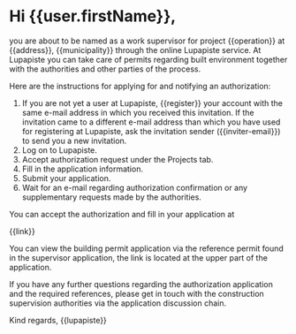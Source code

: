 # Hi {{user.firstName}},

you are about to be named as a work supervisor for project {{operation}} at {{address}}, {{municipality}} through the online Lupapiste service. At Lupapiste you can take care of permits regarding built environment together with the authorities and other parties of the process.

Here are the instructions for applying for and notifying an authorization:

1. If you are not yet a user at Lupapiste, {{register}} your account with the same e-mail address in which you received this invitation. If the invitation came to a different e-mail address than which you have used for registering at Lupapiste, ask the invitation sender ({{inviter-email}}) to send you a new invitation.
2. Log on to Lupapiste.
3. Accept authorization request under the Projects tab.
4. Fill in the application information.
5. Submit your application.
6. Wait for an e-mail regarding authorization confirmation or any supplementary requests made by the authorities.

You can accept the authorization and fill in your application at

{{link}}

You can view the building permit application via the reference permit found in the supervisor application, the link is located at the upper part of the application.

If you have any further questions regarding the authorization application and the required references, please get in touch with the construction supervision authorities via the application discussion chain.

Kind regards,
{{lupapiste}}
